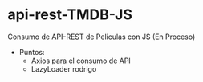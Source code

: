 # api-rest-TMDB-JS
Consumo de API-REST de Peliculas con JS (En Proceso)
* Puntos:
    * Axios para el consumo de API
    * LazyLoader
rodrigo
